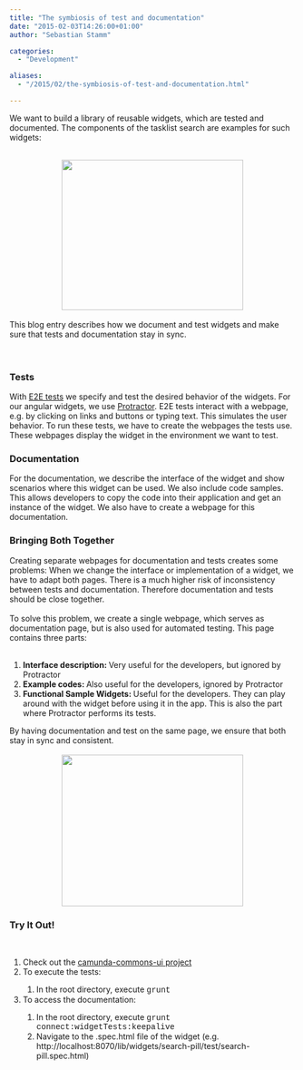 ```yaml
---
title: "The symbiosis of test and documentation"
date: "2015-02-03T14:26:00+01:00"
author: "Sebastian Stamm"

categories:
  - "Development"

aliases:
  - "/2015/02/the-symbiosis-of-test-and-documentation.html"

---
```


We want to build a library of reusable widgets, which are tested and documented. The components of the tasklist search are examples for such widgets:<br />
<br />
<div class="separator" style="clear: both; text-align: center;">
<a href="http://2.bp.blogspot.com/-CmJO8miLGR0/VM-WiUVxfsI/AAAAAAAACzQ/eDdiAe87iMs/s1600/searchTasklistScreenshot.PNG" imageanchor="1" style="margin-left: 1em; margin-right: 1em;"><img border="0" src="http://2.bp.blogspot.com/-CmJO8miLGR0/VM-WiUVxfsI/AAAAAAAACzQ/eDdiAe87iMs/s1600/searchTasklistScreenshot.PNG" height="265" width="320" /></a></div>
<br />
This blog entry describes how we document and test widgets and make sure that tests and documentation stay in sync.<br />
<br />
<a name='more'></a><br />
<h3>
Tests</h3>
With <a href="https://docs.angularjs.org/guide/e2e-testing" target="_blank">E2E tests</a> we specify and test the desired behavior of the widgets. For our angular widgets, we use <a href="http://angular.github.io/protractor/#/" target="_blank">Protractor</a>. E2E tests interact with a webpage, e.g. by clicking on links and buttons or typing text. This simulates the user behavior. To run these tests, we have to create the webpages the tests use. These webpages display the widget in the environment we want to test.<br />
<h3>
Documentation</h3>
For the documentation, we describe the interface of the widget and show scenarios where this widget can be used. We also include code samples. This allows developers to copy the code into their application and get an instance of the widget. We also have to create a webpage for this documentation.<br />
<h3>
Bringing Both Together</h3>
Creating separate webpages for documentation and tests creates some problems: When we change the interface or implementation of a widget, we have to adapt both pages. There is a much higher risk of inconsistency between tests and documentation. Therefore documentation and tests should be close together.<br />
<br />
To solve this problem, we create a single webpage, which serves as documentation page, but is also used for automated testing. This page contains three parts:<br />
<br />
<ol>
<li><b>Interface description: </b>Very useful for the developers, but ignored by Protractor</li>
<li><b>Example codes:&nbsp;</b>Also useful for the developers, ignored by Protractor</li>
<li><b>Functional Sample Widgets:&nbsp;</b>Useful for the developers. They can play around with the widget before using it in the app. This is also the part where Protractor performs its tests.</li>
</ol>
<div>
By having documentation and test on the same page, we ensure that both stay in sync and consistent.</div>
<br />
<div class="separator" style="clear: both; text-align: center;">
<a href="http://4.bp.blogspot.com/-V_x8LlWKzgo/VM-XbPvKafI/AAAAAAAACzY/vdRi2P-oIFE/s1600/screenshot_commons_docu.PNG" imageanchor="1" style="margin-left: 1em; margin-right: 1em;"><img border="0" src="http://4.bp.blogspot.com/-V_x8LlWKzgo/VM-XbPvKafI/AAAAAAAACzY/vdRi2P-oIFE/s1600/screenshot_commons_docu.PNG" height="267" width="320" /></a></div>
<h3>
Try It Out!</h3>
<br />
<ol>
<li>Check out the <a href="https://github.com/camunda/camunda-commons-ui" target="_blank">camunda-commons-ui project</a>&nbsp;</li>
<li>To execute the tests:</li>
<ol>
<li>In the root directory, execute <span style="font-family: Courier New, Courier, monospace;">grunt</span></li>
</ol>
<li>To access the documentation:</li>
<ol>
<li>In the root directory, execute&nbsp;<span style="font-family: Courier New, Courier, monospace;">grunt connect:widgetTests:keepalive</span></li>
<li><span style="font-family: inherit;">Navigate to the .spec.html file of the widget (e.g. http://localhost:8070/lib/widgets/search-pill/test/search-pill.spec.html)</span></li>
</ol>
</ol>
